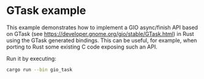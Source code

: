 # GTask example

This example demonstrates how to implement a GIO async/finish API based on GTask (see
https://developer.gnome.org/gio/stable/GTask.html) in Rust using the GTask generated bindings.
This can be useful, for example, when porting to Rust some existing C code exposing such an API.

Run it by executing:

```bash
cargo run --bin gio_task
```
